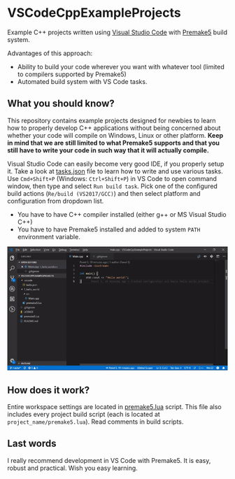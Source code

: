# VSCodeCppExampleProjects
Example C++ projects written using [Visual Studio Code](https://code.visualstudio.com/) with [Premake5](https://github.com/premake/premake-core/wiki) build system.

Advantages of this approach:
- Ability to build your code wherever you want with whatever tool (limited to compilers supported by Premake5)
- Automated build system with VS Code tasks.

## What you should know?

This repository contains example projects designed for newbies to learn how to properly develop C++ applications without being concerned about whether your code will compile on Windows, Linux or other platform. **Keep in mind that we are still limited to what Premake5 supports and that you still have to write your code in such way that it will actually compile.**

Visual Studio Code can easily become very good IDE, if you properly setup it. Take a look at [tasks.json](.vscode/tasks.json) file to learn how to write and use various tasks. Use `Cmd+Shift+P` (Windows: `Ctrl+Shift+P`) in VS Code to open command window, then type and select `Run build task`. Pick one of the configured build actions (`Re/build (VS2017/GCC)`) and then select platform and configuration from dropdown list.

- You have to have C++ compiler installed (either g++ or MS Visual Studio C++)
- You have to have Premake5 installed and added to system `PATH` environment variable.

![Build with VSCode and Premake5](img/vscbuild.gif)

## How does it work?

Entire workspace settings are located in [premake5.lua](premake5.lua) script. This file also includes every project build script (each is located at `project_name/premake5.lua`). Read comments in build scripts.

## Last words

I really recommend development in VS Code with Premake5. It is easy, robust and practical. Wish you easy learning.
